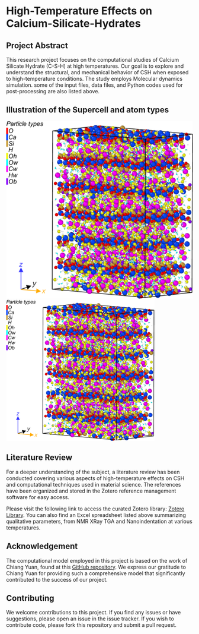 # High-Temperature Effects on Calcium-Silicate-Hydrates

## Project Abstract
This research project focuses on the computational studies of Calcium Silicate Hydrate (C-S-H) at high temperatures. Our goal is to explore and understand the structural, and mechanical behavior of CSH when exposed to high-temperature conditions. The study employs Molecular dynamics simulation. some of the input files, data files, and Python codes used for post-processing are also listed above.

## Illustration of the Supercell and atom types

![Supercell and Atom Types](images/Description.png)
<img src="images/Description.png" width="400">


## Literature Review
For a deeper understanding of the subject, a literature review has been conducted covering various aspects of high-temperature effects on CSH and computational techniques used in material science. The references have been organized and stored in the Zotero reference management software for easy access.

Please visit the following link to access the curated Zotero library: [Zotero Library](https://www.zotero.org/groups/5014044/csh_at_high_temperature/library).
You can also find an Excel spreadsheet listed above summarizing qualitative parameters, from NMR XRay TGA and Nanoindentation at various temperatures.  

## Acknowledgement

The computational model employed in this project is based on the work of Chiang Yuan, found at this [GitHub repository](https://github.com/chiang-yuan/csh4lmp). We express our gratitude to Chiang Yuan for providing such a comprehensive model that significantly contributed to the success of our project.


## Contributing
We welcome contributions to this project. If you find any issues or have suggestions, please open an issue in the issue tracker. If you wish to contribute code, please fork this repository and submit a pull request.

